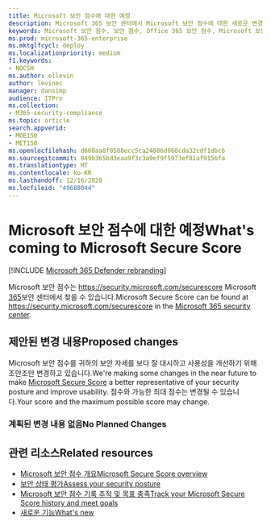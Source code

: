 ```yaml
---
title: Microsoft 보안 점수에 대한 예정
description: Microsoft 365 보안 센터에서 Microsoft 보안 점수에 대한 새로운 변경 사항을 설명합니다.
keywords: Microsoft 보안 점수, 보안 점수, Office 365 보안 점수, Microsoft 보안 점수, Microsoft 365 보안 센터, 개선 작업
ms.prod: microsoft-365-enterprise
ms.mktglfcycl: deploy
ms.localizationpriority: medium
f1.keywords:
- NOCSH
ms.author: ellevin
author: levinec
manager: dansimp
audience: ITPro
ms.collection:
- M365-security-compliance
ms.topic: article
search.appverid:
- MOE150
- MET150
ms.openlocfilehash: d668aa8f0588ecc5ca24086d060cda32cdf1dbc6
ms.sourcegitcommit: 849b365bd3eaa9f3c3a9ef9f5973ef81af9156fa
ms.translationtype: MT
ms.contentlocale: ko-KR
ms.lasthandoff: 12/16/2020
ms.locfileid: "49688044"
---
```

# <a name="whats-coming-to-microsoft-secure-score"></a><span data-ttu-id="502de-104">Microsoft 보안 점수에 대한 예정</span><span class="sxs-lookup"><span data-stu-id="502de-104">What's coming to Microsoft Secure Score</span></span>

[!INCLUDE [Microsoft 365 Defender rebranding](../includes/microsoft-defender.md)]

<span data-ttu-id="502de-105">Microsoft 보안 점수는 https://security.microsoft.com/securescore Microsoft [365](overview-security-center.md)보안 센터에서 찾을 수 있습니다.</span><span class="sxs-lookup"><span data-stu-id="502de-105">Microsoft Secure Score can be found at https://security.microsoft.com/securescore in the [Microsoft 365 security center](overview-security-center.md).</span></span>

## <a name="proposed-changes"></a><span data-ttu-id="502de-106">제안된 변경 내용</span><span class="sxs-lookup"><span data-stu-id="502de-106">Proposed changes</span></span>

<span data-ttu-id="502de-107">Microsoft 보안 점수를 귀하의 보안 자세를 [](microsoft-secure-score.md) 보다 잘 대시하고 사용성을 개선하기 위해 조만조만 변경하고 있습니다.</span><span class="sxs-lookup"><span data-stu-id="502de-107">We're making some changes in the near future to make [Microsoft Secure Score](microsoft-secure-score.md) a better representative of your security posture and improve usability.</span></span> <span data-ttu-id="502de-108">점수와 가능한 최대 점수는 변경될 수 있습니다.</span><span class="sxs-lookup"><span data-stu-id="502de-108">Your score and the maximum possible score may change.</span></span>

### <a name="no-planned-changes"></a><span data-ttu-id="502de-109">계획된 변경 내용 없음</span><span class="sxs-lookup"><span data-stu-id="502de-109">No Planned Changes</span></span>

## <a name="related-resources"></a><span data-ttu-id="502de-110">관련 리소스</span><span class="sxs-lookup"><span data-stu-id="502de-110">Related resources</span></span>

- [<span data-ttu-id="502de-111">Microsoft 보안 점수 개요</span><span class="sxs-lookup"><span data-stu-id="502de-111">Microsoft Secure Score overview</span></span>](microsoft-secure-score.md)
- [<span data-ttu-id="502de-112">보안 상태 평가</span><span class="sxs-lookup"><span data-stu-id="502de-112">Assess your security posture</span></span>](microsoft-secure-score-improvement-actions.md)
- [<span data-ttu-id="502de-113">Microsoft 보안 점수 기록 추적 및 목표 충족</span><span class="sxs-lookup"><span data-stu-id="502de-113">Track your Microsoft Secure Score history and meet goals</span></span>](microsoft-secure-score-history-metrics-trends.md)
- [<span data-ttu-id="502de-114">새로운 기능</span><span class="sxs-lookup"><span data-stu-id="502de-114">What's new</span></span>](microsoft-secure-score-whats-new.md)
